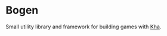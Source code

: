 # Bogen

Small utility library and framework for building games with [Kha](https://github.com/KTXSoftware/Kha).